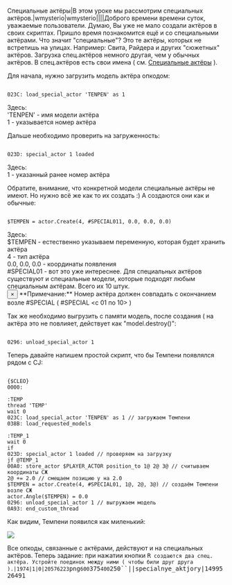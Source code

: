 Специальные актёры|В этом уроке мы рассмотрим специальных актёров.|wmysterio|wmysterio||||Доброго времени времени суток, уважаемые пользователи. Думаю, Вы уже не мало создали актёров в своих скриптах. Пришло время познакомится ещё и со специальными актёрами. Что значит "специальные"? Это те актёры, которых не встретишь на улицах. Например: Свита, Райдера и других "сюжетных" актёров. Загрузка спец.актёров немного другая, чем у обычных актёров. В спец.актёров есть свои имена ( см. <a href="/dir/gta_sa/specialnyt_aktjory_v_gta_sa/1-1-0-25">Специальные актёры</a> ).

Для начала, нужно загрузить модель актёра опкодом:


```

023C: load_special_actor 'TENPEN' as 1
```



<div class="panel panel-default">
 <div class="panel-body">
Здесь:<br>
'TENPEN' - имя модели актёра<br>
1 - указывается номер актёра
 </div>
</div>

Дальше необходимо проверить на загруженность:


```

023D: special_actor 1 loaded
```



<div class="panel panel-default">
 <div class="panel-body">
Здесь:<br>
1 - указанный ранее номер актёра
 </div>
</div>

Обратите, внимание, что конкретной модели специальные актёры не имеют. Но нужно всё же как то их создать :) А создаются они как и обычные:


```

$TEMPEN = actor.Create(4, #SPECIAL011, 0.0, 0.0, 0.0)
```



<div class="panel panel-default">
 <div class="panel-body">
Здесь:<br>
$TEMPEN - естественно указываем переменную, которая будет хранить актёра<br>
4 - тип актёра<br>
0.0, 0.0, 0.0 - координаты появления<br>
#SPECIAL01 - вот это уже интереснее. Для специальных актёров существуют и специальные модели, которые подходят любым специальным актёрам. Всего их 10 штук.
 </div>
</div>

<div class="alert alert-warning alert-dismissible" role="alert">
 <button type="button" class="close" data-dismiss="alert" aria-label="Close"><span aria-hidden="true">&times;</span></button>
**Примечание:** Номер актёра должен совпадать с окончанием возле #SPECIAL ( #SPECIAL <с 01 по 10> )
</div>

Так же необходимо выгрузить с памяти модель, после создания ( на актёра это не повлияет, действует как "model.destroy()":


```

0296: unload_special_actor 1
```



Теперь давайте напишем простой скрипт, что бы Темпени появлялся рядом с CJ:


```

{$CLEO}
0000:

:TEMP
thread 'TEMP'
wait 0
023C: load_special_actor 'TENPEN' as 1 // загружаем Темпени
038B: load_requested_models

:TEMP_1
wait 0
if
023D: special_actor 1 loaded // проверяем на загрузку
jf @TEMP_1
00A0: store_actor $PLAYER_ACTOR position_to 1@ 2@ 3@ // считываем координаты CЖ
2@ += 2.0 // смещаем позицию y на 2.0
$TEMPEN = actor.Create(4, #SPECIAL01, 1@, 2@, 3@) // создаём Темпени возле СЖ
actor.Angle($TEMPEN) = 0.0
0296: unload_special_actor 1 // выгружаем модель
0A93: end_custom_thread
```



Как видим, Темпени появился как миленький:

<!--IMG1--><img src="https://github.com/wmysterio/scm-scripting-lessons/raw/resources/_pu/0/20576223.png" /><!--IMG1-->

Все опкоды, связанные с актёрами, действуют и на специальных актёров. Теперь задание: при нажатии кнопки <kbd>R` создаются два спец. актёра. Устройте поединок между ними ( чтобы били друг друга ).|1974|1|0|20576223`png`600`375`400`250``\||specialnye_aktjory|1499526491